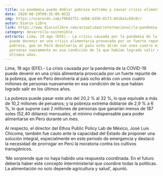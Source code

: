 ```yaml
---
title: La pandemia puede doblar pobreza extrema y causar crisis alimentaria en Perú
date: 2020-08-19T09:35:09.053Z
img: https://ucarecdn.com/f9683751-ddb8-435b-81f3-0416a1c69c0c/
autor: Diario Libre
link: https://www.diariolibre.com/actualidad/internacional/la-pandemia-puede-doblar-pobreza-extrema-y-causar-crisis-alimentaria-en-peru-CD20891737
category: desarrollo-sostenible
extracto: Lima, 19 ago (EFE).- La crisis causada por la pandemia de la COVID-19
  puede devenir en una crisis alimentaria provocada por un fuerte repunte de la
  pobreza, que en Perú devolvería al país ocho atrás con unos cuatro millones de
  personas nuevamente en esa condición de la que habían logrado salir en los
  últimos años.
---
```

Lima, 19 ago (EFE).- La crisis causada por la pandemia de la COVID-19 puede devenir en una crisis alimentaria provocada por un fuerte repunte de la pobreza, que en Perú devolvería al país ocho atrás con unos cuatro millones de personas nuevamente en esa condición de la que habían logrado salir en los últimos años.

La pobreza puede pasar este año del 20,2 % al 32 %, lo que equivale a más de 10,2 millones de peruanos; y la pobreza extrema doblarse de 2,9 % a 6 %, lo que supone casi 2 millones de personas que ganarían menos de 187 soles (52,40 dólares) mensuales, el mínimo indispensable para poder alimentarse en Perú durante un mes.

Al respecto, el director del Ethos Public Policy Lab de México, José Luis Chicoma, también fue cauto ante la capacidad del Estado de proponer una solución integral, especialmente en este periodo de emergencia y destacó la necesidad de prorrogar en Perú la moratoria contra los cultivos transgénicos.

‘Me sorprende que no haya habido una respuesta coordinada. En el futuro debería haber este concepto interministerial que coordine todas la políticas. La alimentación no solo depende agricultura y salud’, apuntó.